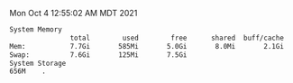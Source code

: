 Mon Oct  4 12:55:02 AM MDT 2021
```bash
System Memory
               total        used        free      shared  buff/cache   available
Mem:           7.7Gi       585Mi       5.0Gi       8.0Mi       2.1Gi       6.7Gi
Swap:          7.6Gi       125Mi       7.5Gi
System Storage
656M	.
```
